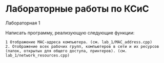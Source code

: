 #  Лабораторные работы по КСиС
Лабораторная 1

Написать программу, реализующую следующие функции:

    1 Отображение MAC-адреса компьютера. (cм. lab_1/MAC_address.cpp)
    2. Отображение всех рабочих групп, компьютеров в сети и их ресурсов (папок, открытых для общего доступа, принтеров). (см. lab_1/network_resources.cpp)
